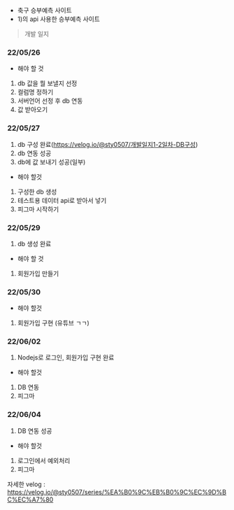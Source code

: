 - 축구 승부예측 사이트
- 1)의 api 사용한 승부예측 사이트

> 개발 일지
### 22/05/26
- 해야 할 것
1) db 값을 뭘 보낼지 선정
2) 컬럼명 정하기
3) 서버언어 선정 후 db 연동
4) 값 받아오기

### 22/05/27
1) db 구성 완료(https://velog.io/@sty0507/개발일지1-2일차-DB구성)
2) db 연동 성공
3) db에 값 보내기 성공(일부)
- 해야 할것
1) 구성한 db 생성
2) 테스트용 데이터 api로 받아서 넣기
3) 피그마 시작하기

### 22/05/29
1) db 생성 완료
- 해야 할 것
1) 회원가입 만들기

### 22/05/30
- 해야 할것
1) 회원가입 구현 (유튜브 ㄱㄱ)

### 22/06/02
1) Nodejs로 로그인, 회원가입 구현 완료
- 해야 할것
1) DB 연동
2) 피그마 

### 22/06/04
1) DB 연동 성공
- 해야 할것
1) 로그인에서 예외처리
2) 피그마

자세한 velog : https://velog.io/@sty0507/series/%EA%B0%9C%EB%B0%9C%EC%9D%BC%EC%A7%80
